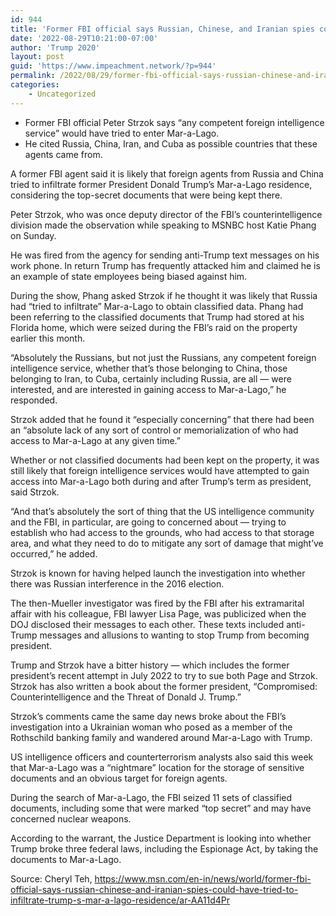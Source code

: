 ```yaml
---
id: 944
title: 'Former FBI official says Russian, Chinese, and Iranian spies could have tried to infiltrate Trump’s Mar-a-Lago residence'
date: '2022-08-29T10:21:00-07:00'
author: 'Trump 2020'
layout: post
guid: 'https://www.impeachment.network/?p=944'
permalink: /2022/08/29/former-fbi-official-says-russian-chinese-and-iranian-spies-could-have-tried-to-infiltrate-trumps-mar-a-lago-residence/
categories:
    - Uncategorized
---
```


- Former FBI official Peter Strzok says “any competent foreign intelligence service” would have tried to enter Mar-a-Lago.
- He cited Russia, China, Iran, and Cuba as possible countries that these agents came from.

A former FBI agent said it is likely that foreign agents from Russia and China tried to infiltrate former President Donald Trump’s Mar-a-Lago residence, considering the top-secret documents that were being kept there.

Peter Strzok, who was once deputy director of the FBI’s counterintelligence division made the observation while speaking to MSNBC host Katie Phang on Sunday.

He was fired from the agency for sending anti-Trump text messages on his work phone. In return Trump has frequently attacked him and claimed he is an example of state employees being biased against him.

During the show, Phang asked Strzok if he thought it was likely that Russia had “tried to infiltrate” Mar-a-Lago to obtain classified data. Phang had been referring to the classified documents that Trump had stored at his Florida home, which were seized during the FBI’s raid on the property earlier this month.

“Absolutely the Russians, but not just the Russians, any competent foreign intelligence service, whether that’s those belonging to China, those belonging to Iran, to Cuba, certainly including Russia, are all — were interested, and are interested in gaining access to Mar-a-Lago,” he responded.

Strzok added that he found it “especially concerning” that there had been an “absolute lack of any sort of control or memorialization of who had access to Mar-a-Lago at any given time.”

Whether or not classified documents had been kept on the property, it was still likely that foreign intelligence services would have attempted to gain access into Mar-a-Lago both during and after Trump’s term as president, said Strzok.

“And that’s absolutely the sort of thing that the US intelligence community and the FBI, in particular, are going to concerned about — trying to establish who had access to the grounds, who had access to that storage area, and what they need to do to mitigate any sort of damage that might’ve occurred,” he added.

Strzok is known for having helped launch the investigation into whether there was Russian interference in the 2016 election.

The then-Mueller investigator was fired by the FBI after his extramarital affair with his colleague, FBI lawyer Lisa Page, was publicized when the DOJ disclosed their messages to each other. These texts included anti-Trump messages and allusions to wanting to stop Trump from becoming president.

Trump and Strzok have a bitter history — which includes the former president’s recent attempt in July 2022 to try to sue both Page and Strzok. Strzok has also written a book about the former president, “Compromised: Counterintelligence and the Threat of Donald J. Trump.”

Strzok’s comments came the same day news broke about the FBI’s investigation into a Ukrainian woman who posed as a member of the Rothschild banking family and wandered around Mar-a-Lago with Trump.

US intelligence officers and counterterrorism analysts also said this week that Mar-a-Lago was a “nightmare” location for the storage of sensitive documents and an obvious target for foreign agents.

During the search of Mar-a-Lago, the FBI seized 11 sets of classified documents, including some that were marked “top secret” and may have concerned nuclear weapons.

According to the warrant, the Justice Department is looking into whether Trump broke three federal laws, including the Espionage Act, by taking the documents to Mar-a-Lago.

Source: Cheryl Teh, https://www.msn.com/en-in/news/world/former-fbi-official-says-russian-chinese-and-iranian-spies-could-have-tried-to-infiltrate-trump-s-mar-a-lago-residence/ar-AA11d4Pr